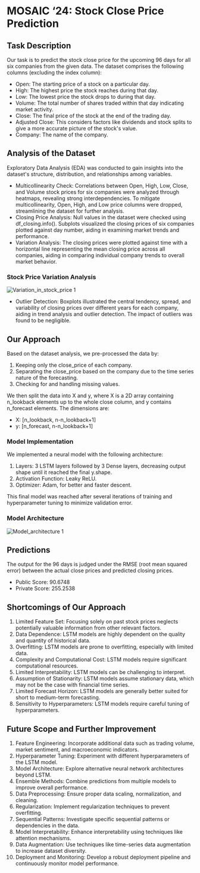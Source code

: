 # MOSAIC ‘24: Stock Close Price Prediction

## Task Description

Our task is to predict the stock close price for the upcoming 96 days for all six companies from the given data. The dataset comprises the following columns (excluding the index column):

- Open: The starting price of a stock on a particular day.
- High: The highest price the stock reaches during that day.
- Low: The lowest price the stock drops to during that day.
- Volume: The total number of shares traded within that day indicating market activity.
- Close: The final price of the stock at the end of the trading day.
- Adjusted Close: This considers factors like dividends and stock splits to give a more accurate picture of the stock's value.
- Company: The name of the company.

## Analysis of the Dataset

Exploratory Data Analysis (EDA) was conducted to gain insights into the dataset's structure, distribution, and relationships among variables.

- Multicollinearity Check: Correlations between Open, High, Low, Close, and Volume stock prices for six companies were analyzed through heatmaps, revealing strong interdependencies. To mitigate multicollinearity, Open, High, and Low price columns were dropped, streamlining the dataset for further analysis.
- Closing Price Analysis: Null values in the dataset were checked using df_closing.info(). Subplots visualized the closing prices of six companies plotted against day number, aiding in examining market trends and performance.
- Variation Analysis: The closing prices were plotted against time with a horizontal line representing the mean closing price across all companies, aiding in comparing individual company trends to overall market behavior.

### Stock Price Variation Analysis
![Variation_in_stock_price 1](https://github.com/patrick-batman/Mosaic-24/assets/127012188/4e517a3d-ee30-402a-a555-76417a40f120)


- Outlier Detection: Boxplots illustrated the central tendency, spread, and variability of closing prices over different years for each company, aiding in trend analysis and outlier detection. The impact of outliers was found to be negligible.

## Our Approach

Based on the dataset analysis, we pre-processed the data by:

1. Keeping only the close_price of each company.
2. Separating the close_price based on the company due to the time series nature of the forecasting.
3. Checking for and handling missing values.

We then split the data into X and y, where X is a 2D array containing n_lookback elements up to the whole close column, and y contains n_forecast elements. The dimensions are:
- X: \[n_lookback, n-n_lookback+1\]
- y: \[n_forecast, n-n_lookback+1\]

### Model Implementation

We implemented a neural model with the following architecture:

1. Layers: 3 LSTM layers followed by 3 Dense layers, decreasing output shape until it reached the final y.shape.
2. Activation Function: Leaky ReLU.
3. Optimizer: Adam, for better and faster descent.

This final model was reached after several iterations of training and hyperparameter tuning to minimize validation error.

### Model Architecture
![Model_architecture 1](https://github.com/patrick-batman/Mosaic-24/assets/127012188/1b7ed995-e2e1-4c2e-bc28-a60572c370e5)


## Predictions

The output for the 96 days is judged under the RMSE (root mean squared error) between the actual close prices and predicted closing prices.

- Public Score: 90.6748
- Private Score: 255.2538

## Shortcomings of Our Approach

1. Limited Feature Set: Focusing solely on past stock prices neglects potentially valuable information from other relevant factors.
2. Data Dependence: LSTM models are highly dependent on the quality and quantity of historical data.
3. Overfitting: LSTM models are prone to overfitting, especially with limited data.
4. Complexity and Computational Cost: LSTM models require significant computational resources.
5. Limited Interpretability: LSTM models can be challenging to interpret.
6. Assumption of Stationarity: LSTM models assume stationary data, which may not be the case with financial time series.
7. Limited Forecast Horizon: LSTM models are generally better suited for short to medium-term forecasting.
8. Sensitivity to Hyperparameters: LSTM models require careful tuning of hyperparameters.

## Future Scope and Further Improvement

1. Feature Engineering: Incorporate additional data such as trading volume, market sentiment, and macroeconomic indicators.
2. Hyperparameter Tuning: Experiment with different hyperparameters of the LSTM model.
3. Model Architecture: Explore alternative neural network architectures beyond LSTM.
4. Ensemble Methods: Combine predictions from multiple models to improve overall performance.
5. Data Preprocessing: Ensure proper data scaling, normalization, and cleaning.
6. Regularization: Implement regularization techniques to prevent overfitting.
7. Sequential Patterns: Investigate specific sequential patterns or dependencies in the data.
8. Model Interpretability: Enhance interpretability using techniques like attention mechanisms.
9. Data Augmentation: Use techniques like time-series data augmentation to increase dataset diversity.
10. Deployment and Monitoring: Develop a robust deployment pipeline and continuously monitor model performance.
